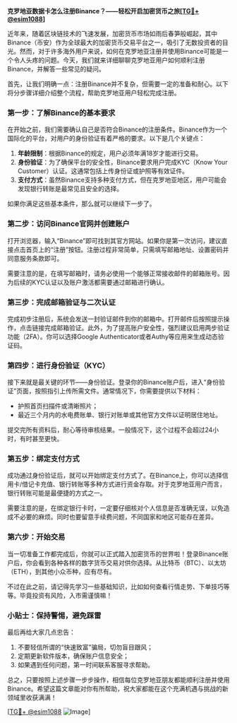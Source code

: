 **克罗地亚数据卡怎么注册Binance？——轻松开启加密货币之旅[[TG💪+ @esim1088](https://t.me/s/esim1088)]**

近年来，随着区块链技术的飞速发展，加密货币市场如雨后春笋般崛起，其中Binance（币安）作为全球最大的加密货币交易平台之一，吸引了无数投资者的目光。然而，对于许多海外用户来说，如何在克罗地亚注册并使用Binance可能是一个令人头疼的问题。今天，我们就来详细聊聊克罗地亚用户如何顺利注册Binance，并解答一些常见的疑问。

首先，让我们明确一点：注册Binance并不复杂，但需要一定的准备和耐心。以下将分步骤详细介绍整个流程，帮助克罗地亚用户轻松完成注册。

### 第一步：了解Binance的基本要求

在开始之前，我们需要确认自己是否符合Binance的注册条件。Binance作为一个国际化的平台，对用户的身份验证有着严格的要求。以下是几个关键点：

1. **年龄限制**：根据Binance的规定，用户必须年满18岁才能进行交易。
2. **身份验证**：为了确保平台的安全性，Binance要求用户完成KYC（Know Your Customer）认证。这通常包括上传身份证或护照等有效证件。
3. **支付方式**：虽然Binance支持多种支付方式，但在克罗地亚地区，用户可能会发现银行转账是最常见且安全的选择。

如果你满足这些基本条件，那么就可以继续下一步了。

### 第二步：访问Binance官网并创建账户

打开浏览器，输入“Binance”即可找到其官方网站。如果你是第一次访问，建议直接点击首页上的“注册”按钮。注册过程非常简单，只需填写邮箱地址、设置密码并同意服务条款即可。

需要注意的是，在填写邮箱时，请务必使用一个能够正常接收邮件的邮箱账号。因为后续的KYC认证以及账户激活都需要通过邮箱进行确认。

### 第三步：完成邮箱验证与二次认证

完成初步注册后，系统会发送一封验证邮件到你的邮箱中。打开邮件后按照提示操作，点击链接完成邮箱验证。此外，为了提高账户安全性，强烈建议启用两步验证功能（2FA）。你可以选择Google Authenticator或者Authy等应用来生成动态验证码。

### 第四步：进行身份验证（KYC）

接下来就是最关键的环节——身份验证。登录你的Binance账户后，进入“身份验证”页面，按照指引上传所需文件。通常情况下，你需要提供以下材料：

- 护照首页扫描件或清晰照片；
- 最近三个月内的水电费账单、银行对账单或其他官方文件以证明居住地址。

提交完所有资料后，耐心等待审核结果。一般情况下，这个过程不会超过24小时，有时甚至更快。

### 第五步：绑定支付方式

成功通过身份验证后，就可以开始绑定支付方式了。在Binance上，你可以选择信用卡/借记卡充值、银行转账等多种方式进行资金存取。对于克罗地亚用户而言，银行转账可能是最便捷的方式之一。

需要注意的是，在绑定银行卡时，一定要仔细核对个人信息是否准确无误，以免造成不必要的麻烦。同时也要留意手续费问题，不同国家和地区可能存在差异。

### 第六步：开始交易

当一切准备工作都完成后，你就可以正式踏入加密货币的世界啦！登录Binance账户后，你会看到各种各样的数字货币交易对供你选择。从比特币（BTC）、以太坊（ETH），到其他小众币种，应有尽有。

不过在此之前，请记得先学习一些基础知识，比如如何查看行情走势、下单技巧等等。毕竟投资有风险，入市需谨慎嘛！

### 小贴士：保持警惕，避免踩雷

最后再给大家几点忠告：
1. 不要轻信所谓的“快速致富”骗局，切勿盲目跟风；
2. 定期更新软件版本，确保账户信息安全；
3. 如果遇到任何问题，第一时间联系客服寻求帮助。

总之，只要按照上述步骤一步步操作，相信每位克罗地亚朋友都能顺利注册并使用Binance。希望这篇文章能对你有所帮助，祝大家都能在这个充满机遇与挑战的新领域里收获满满！

[[TG💪+ @esim1088](https://t.me/s/esim1088) ![Image](https://i.postimg.cc/4NQfJmqS/Snipaste-2025-05-13-00-14-12.png)]
